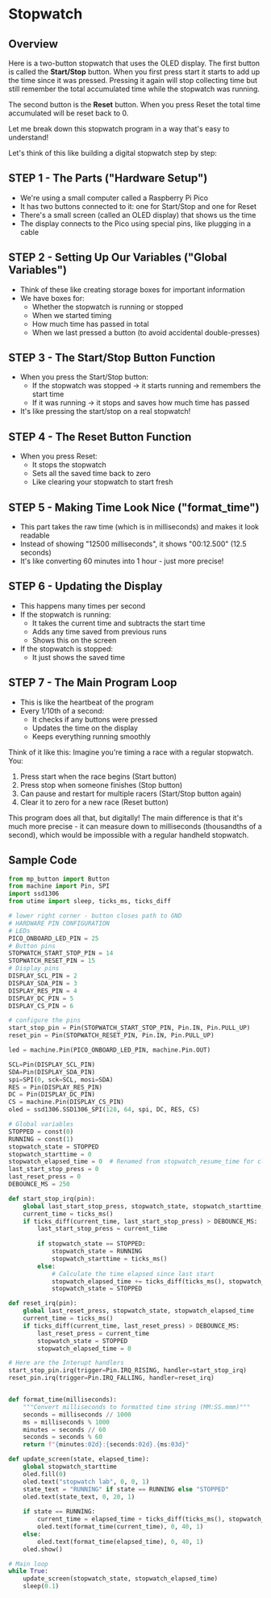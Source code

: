 # Stopwatch

## Overview

Here is a two-button stopwatch that uses the OLED display.
The first button is called the **Start/Stop** button.  When you first press start it starts to add up the time since it was pressed.  Pressing it again will stop collecting time but still remember the total accumulated time while the stopwatch was running.

The second button is the **Reset** button.  When you press Reset the
total time accumulated will be reset back to 0.

Let me break down this stopwatch program in a way that's easy to understand!

Let's think of this like building a digital stopwatch step by step:

## STEP 1 - The Parts ("Hardware Setup")
- We're using a small computer called a Raspberry Pi Pico
- It has two buttons connected to it: one for Start/Stop and one for Reset
- There's a small screen (called an OLED display) that shows us the time
- The display connects to the Pico using special pins, like plugging in a cable

## STEP 2 - Setting Up Our Variables ("Global Variables")
- Think of these like creating storage boxes for important information
- We have boxes for:
  * Whether the stopwatch is running or stopped
  * When we started timing
  * How much time has passed in total
  * When we last pressed a button (to avoid accidental double-presses)

## STEP 3 - The Start/Stop Button Function
- When you press the Start/Stop button:
  * If the stopwatch was stopped → it starts running and remembers the start time
  * If it was running → it stops and saves how much time has passed
- It's like pressing the start/stop on a real stopwatch!

## STEP 4 - The Reset Button Function
- When you press Reset:
  * It stops the stopwatch
  * Sets all the saved time back to zero
  * Like clearing your stopwatch to start fresh

## STEP 5 - Making Time Look Nice ("format_time")
- This part takes the raw time (which is in milliseconds) and makes it look readable
- Instead of showing "12500 milliseconds", it shows "00:12.500" (12.5 seconds)
- It's like converting 60 minutes into 1 hour - just more precise!

## STEP 6 - Updating the Display
- This happens many times per second
- If the stopwatch is running:
  * It takes the current time and subtracts the start time
  * Adds any time saved from previous runs
  * Shows this on the screen
- If the stopwatch is stopped:
  * It just shows the saved time

## STEP 7 - The Main Program Loop
- This is like the heartbeat of the program
- Every 1/10th of a second:
  * It checks if any buttons were pressed
  * Updates the time on the display
  * Keeps everything running smoothly

Think of it like this: Imagine you're timing a race with a regular stopwatch. You:
1. Press start when the race begins (Start button)
2. Press stop when someone finishes (Stop button)
3. Can pause and restart for multiple racers (Start/Stop button again)
4. Clear it to zero for a new race (Reset button)

This program does all that, but digitally! The main difference is that it's much more precise - it can measure down to milliseconds (thousandths of a second), which would be impossible with a regular handheld stopwatch.

## Sample Code

```python
from mp_button import Button
from machine import Pin, SPI
import ssd1306
from utime import sleep, ticks_ms, ticks_diff

# lower right corner - button closes path to GND
# HARDWARE PIN CONFIGURATION
# LEDs
PICO_ONBOARD_LED_PIN = 25
# Button pins
STOPWATCH_START_STOP_PIN = 14
STOPWATCH_RESET_PIN = 15
# Display pins
DISPLAY_SCL_PIN = 2
DISPLAY_SDA_PIN = 3
DISPLAY_RES_PIN = 4
DISPLAY_DC_PIN = 5
DISPLAY_CS_PIN = 6

# configure the pins
start_stop_pin = Pin(STOPWATCH_START_STOP_PIN, Pin.IN, Pin.PULL_UP)
reset_pin = Pin(STOPWATCH_RESET_PIN, Pin.IN, Pin.PULL_UP)

led = machine.Pin(PICO_ONBOARD_LED_PIN, machine.Pin.OUT)

SCL=Pin(DISPLAY_SCL_PIN)
SDA=Pin(DISPLAY_SDA_PIN)
spi=SPI(0, sck=SCL, mosi=SDA)
RES = Pin(DISPLAY_RES_PIN)
DC = Pin(DISPLAY_DC_PIN)
CS = machine.Pin(DISPLAY_CS_PIN)
oled = ssd1306.SSD1306_SPI(128, 64, spi, DC, RES, CS)

# Global variables
STOPPED = const(0)
RUNNING = const(1)
stopwatch_state = STOPPED
stopwatch_starttime = 0
stopwatch_elapsed_time = 0  # Renamed from stopwatch_resume_time for clarity
last_start_stop_press = 0
last_reset_press = 0
DEBOUNCE_MS = 250

def start_stop_irq(pin):
    global last_start_stop_press, stopwatch_state, stopwatch_starttime, stopwatch_elapsed_time
    current_time = ticks_ms()
    if ticks_diff(current_time, last_start_stop_press) > DEBOUNCE_MS:
        last_start_stop_press = current_time
        
        if stopwatch_state == STOPPED:
            stopwatch_state = RUNNING
            stopwatch_starttime = ticks_ms()
        else:
            # Calculate the time elapsed since last start
            stopwatch_elapsed_time += ticks_diff(ticks_ms(), stopwatch_starttime)
            stopwatch_state = STOPPED

def reset_irq(pin):
    global last_reset_press, stopwatch_state, stopwatch_elapsed_time
    current_time = ticks_ms()
    if ticks_diff(current_time, last_reset_press) > DEBOUNCE_MS:
        last_reset_press = current_time
        stopwatch_state = STOPPED
        stopwatch_elapsed_time = 0

# Here are the Interupt handlers
start_stop_pin.irq(trigger=Pin.IRQ_RISING, handler=start_stop_irq)
reset_pin.irq(trigger=Pin.IRQ_FALLING, handler=reset_irq)


def format_time(milliseconds):
    """Convert milliseconds to formatted time string (MM:SS.mmm)"""
    seconds = milliseconds // 1000
    ms = milliseconds % 1000
    minutes = seconds // 60
    seconds = seconds % 60
    return f"{minutes:02d}:{seconds:02d}.{ms:03d}"

def update_screen(state, elapsed_time):
    global stopwatch_starttime
    oled.fill(0)
    oled.text("stopwatch lab", 0, 0, 1)
    state_text = "RUNNING" if state == RUNNING else "STOPPED"
    oled.text(state_text, 0, 20, 1)
    
    if state == RUNNING:
        current_time = elapsed_time + ticks_diff(ticks_ms(), stopwatch_starttime)
        oled.text(format_time(current_time), 0, 40, 1)
    else:
        oled.text(format_time(elapsed_time), 0, 40, 1)
    oled.show()

# Main loop
while True:
    update_screen(stopwatch_state, stopwatch_elapsed_time)
    sleep(0.1)
```
